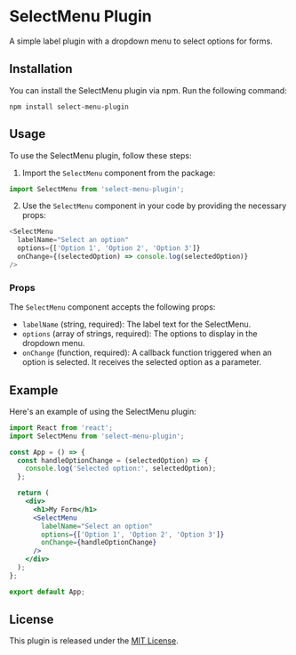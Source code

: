 # SelectMenu Plugin

A simple label plugin with a dropdown menu to select options for forms.

## Installation

You can install the SelectMenu plugin via npm. Run the following command:

```
npm install select-menu-plugin
```

## Usage

To use the SelectMenu plugin, follow these steps:

1. Import the `SelectMenu` component from the package:

```javascript
import SelectMenu from 'select-menu-plugin';
```

2. Use the `SelectMenu` component in your code by providing the necessary props:

```javascript
<SelectMenu
  labelName="Select an option"
  options={['Option 1', 'Option 2', 'Option 3']}
  onChange={(selectedOption) => console.log(selectedOption)}
/>
```

### Props

The `SelectMenu` component accepts the following props:

- `labelName` (string, required): The label text for the SelectMenu.
- `options` (array of strings, required): The options to display in the dropdown menu.
- `onChange` (function, required): A callback function triggered when an option is selected. It receives the selected option as a parameter.

## Example

Here's an example of using the SelectMenu plugin:

```jsx
import React from 'react';
import SelectMenu from 'select-menu-plugin';

const App = () => {
  const handleOptionChange = (selectedOption) => {
    console.log('Selected option:', selectedOption);
  };

  return (
    <div>
      <h1>My Form</h1>
      <SelectMenu
        labelName="Select an option"
        options={['Option 1', 'Option 2', 'Option 3']}
        onChange={handleOptionChange}
      />
    </div>
  );
};

export default App;
```

## License

This plugin is released under the [MIT License](https://opensource.org/licenses/MIT).
```

